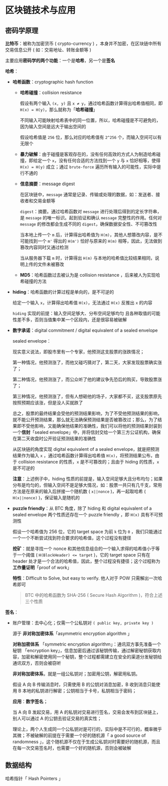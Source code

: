 # 区块链技术与应用

## 密码学原理

**比特币**：被称为加密货币 ( crypto-currency ) ，本身并不加密，在区块链中所有交易信息公开 ( 如：交易地址、转账金额等 )

主要应用**密码学的两个功能**：一个是**哈希**，另一个是**签名**

**哈希**：

- **哈希函数**：cryptographic hash function

  - **哈希碰撞**：collision resistance 

    假设有两个输入 `(x, y)` 且 `x ≠ y`，通过哈希函数计算得出哈希值相同，即 `H(x) = H(y)`，那么就称为「**哈希碰撞**」

    不同输入可能映射哈希表中的同一位置，所以，哈希碰撞是不可避免的，因为输入空间是远大于输出空间的

    假设哈希值是 `256` 位，那么对应的哈希值有 `2^256` 个，而输入空间可以有无限个

  - **暴力破解**：由于碰撞是客观存在的，没有任何高效的方式人为制造哈希碰撞，即给定一个 `x`，没有任何合适的方法找到一个 `y` 与 `x` 恰好相等，使得 `H(x) = H(y)` 成立；通过 `brute-force` 遍历所有输入的可能性，实际中是行不通的

  - **信息摘要**：message digest

    在区块链中，`message` 通常是记录、传输或处理的数据，如：发送者、接收者和交易金额等

    `digest`：摘要。通过哈希函数对 `message` 进行处理后得到的定长字符串，是 `message` 的唯一标识。起到验证和确认 `message` 完整性的作用。任何对 `message` 的修改都会生成不同的 `digest`，确保数据安全性、不可篡改性

    当本地上传一个 `m` 后，计算得出哈希值为 `H(m)`，其他人想篡改内容，是不可能找到一个 `m'` 得出的 `H(m')` 恰好与原来的 `H(m)` 相等，因此，无法做到篡改内容同时又通过检测

    当从服务器下载 `m` 时，计算得出 `H(m)` 与本地的哈希值比较结果相同，说明上传的文件未被篡改

  - **MD5**：哈希函数过去被认为是 collision resistance ，后来被人为实现哈希碰撞的方法

- **hiding**：哈希函数的计算过程是单向的，是不可逆的

  给定一个输入 `x`，计算得出哈希值 `H(x)`，无法通过 `H(x)` 反推出 `x` 的内容

  `hiding` 实现的前提：输入空间足够大、分布空间足够均匀 且各种取值的可能性差不多，否则当值集中某一个区段内，还是很容易被破解

- **数字承诺**：digital commitment / digital equivalent of a sealed envelope

  sealed envelope：

  现实意义说法，即股市里有一个专家，他预测这支股票的涨跌情况；

  第一种情况，他预测涨了，而他又碰巧猜对了，第二天，大家发现股票确实涨了；

  第二种情况，他预测涨了，而公众听了他的建议争先恐后的购买，导致股票涨了；

  第三种情况，他预测涨了，但有人想砸他的场子，大家都不买，这支股票原先按照预期应该涨，但是没人买就跌了

  总之，股票的最终结果会受他的预测结果影响，为了不受他预测结果的影响，就不能公开预测结果，那么就无法确保预测结果是否被篡改过；那么，为了结果即不受他影响，又能确保他结果的准确性，我们可以将他的预测结果封装到一个**信封**「sealed envelope」中，并将信封交给一个第三方公证机构，确保在第二天收盘时公开验证预测结果的准确性

  从区块链的角度实现 digital equivalent of a sealed envelope，就是把预测结果作为输入 `x` ，通过哈希函数计算得出哈希值 `H(x)`，将预测结果公布，由于 collision resistance 的性质，`x` 是不可篡改的；且由于 hiding 的性质，`x` 是不可逆的

  **注意**：上述例子中，hiding 性质的前提是，输入空间足够大且分布均匀；如果分布是均匀的，但输入空间不是足够大情况，如：股票一共只有几千支，常用方法是在原来的输入后拼接一个随机数 ( `x||nonce` )，再一起取哈希 ( `H(x||nonce)` )，保证输入是随机的

- **puzzle friendly**：从 BTC 角度，除了 hiding 和 digital equivalent of a sealed envelope 两个性质还存在一个 puzzle friendly ，即 `H(x)` 具有不可预测性

  假设一个哈希值为 256 位，它的 target space 为前 `k` 位为 `0` ，我们只能通过一个一个不断尝试找到符合要求的哈希值，这个过程没有捷径

  **挖矿**：就是寻找一个 nonce 和其他信息组合的一个输入求得的哈希值小于等于一个阈值 ( `H(BlockHeader) <= target` )，它的 target space 只有在 header 处才是一个合法的哈希值，因此，整个过程没有捷径；这个过程称为**工作量证明**「proof of work」

  **特性**：Difficult to Solve, but easy to verify. 他人对于 POW 只需解出一次哈希即可

  > BTC 中的哈希函数为 SHA-256 ( Secure Hash Algorithm )，符合上述三个性质

**签名**：

- 账户管理：去中心化；仅需一个公私钥对 `( public key, private key )`

  源于 **非对称加密体系**「asymmetric encryption algorithm 」

  **对称加密体系** 「symmetric encryption algorithm」：通讯双方事先准备一个秘钥 「encryption key」，信息加密后通过该秘钥传输，通过解密秘钥获取内容，加密和解密使用同一个秘钥，整个过程都需建立在安全的渠道分发秘钥给通讯双方，否则会被窃听

  **非对称加密体系**，就是一组公私钥对；加密用公钥，解密用私钥。

  假设 A 向 B 传输消息时，只需使用 B 的公钥对消息加密，B 收到消息只能使用 B 本地的私钥进行解密；公钥相当于卡号，私钥相当于密码；

  **应用**：**数字签名**；

  当 A 向 B 发起交易，用 A 的私钥对交易进行签名，交易会发布到区块链上，别人可以通过 A 的公钥去验证交易的真实性；

  理论上，两个人生成同一个公私钥对是可行的，实际中是不可行的，概率微乎其微；不被破解的前提在于需要一个好的随机源「 a good source of  randomness 」，这个随机源不仅在于生成公私钥对时需要好的随机源，而且在每一次交易签名时，也需要一个好的随机源，否则会被破解

## 数据结构

哈希指针「 Hash Pointers 」